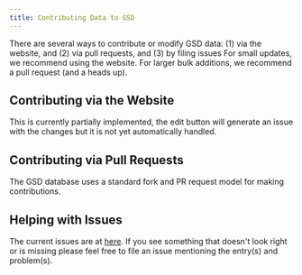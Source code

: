 ```yaml
---
title: Contributing Data to GSD
---
```


There are several ways to contribute or modify GSD data: 
(1) via the website, and
(2) via pull requests, and 
(3) by filing issues
For small updates, we recommend using the website.
For larger bulk additions, we recommend a pull request (and a heads up).

## Contributing via the Website

This is currently partially implemented, the edit button will generate an issue with the changes but it is not yet automatically handled.

## Contributing via Pull Requests

The GSD database uses a standard fork and PR request model for making contributions. 

## Helping with Issues

The current issues are at [here](https://github.com/cloudsecurityalliance/gsd-database/issues). If you see something that doesn't look right or is missing please feel free to file an issue mentioning the entry(s) and problem(s).
